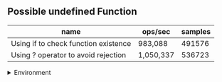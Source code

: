 ## Possible undefined Function

|name|ops/sec|samples|
|-|-|-|
|Using if to check function existence|983,088|491576|
|Using ? operator to avoid rejection|1,050,337|536723|


<details>
<summary>Environment</summary>

* __Machine:__ linux x64 | 4 vCPUs | 7.6GB Mem
* __Run:__ Fri Oct 11 2024 18:38:04 GMT+0000 (Coordinated Universal Time)
* __Node:__ `v22.9.0`
</details>

<!--
{"environment":{"platform":"linux","arch":"x64","cpus":4,"totalMemory":7.597888946533203},"benchmarks":[{"name":"Using if to check function existence","opsSec":983088.1484247597,"samples":491576},{"name":"Using ? operator to avoid rejection","opsSec":1050337.9393332566,"samples":536723}]}-->
